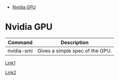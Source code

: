 <!--ts-->
   * [Nvidia GPU](#nvidia-gpu)

<!-- Added by: gil_diy, at: Sun Dec  6 14:15:20 IST 2020 -->

<!--te-->

# Nvidia GPU

Command | Description
------------|-----
nvidia-smi | Gives a simple spec of the GPU.

[Link1](https://medium.com/analytics-vidhya/explained-output-of-nvidia-smi-utility-fc4fbee3b124)

[Link2](http://developer.download.nvidia.com/compute/DCGM/docs/nvidia-smi-367.38.pdf)

